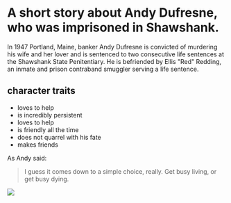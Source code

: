 # A short story about Andy Dufresne, who was imprisoned in Shawshank.

In 1947 Portland, Maine, banker Andy Dufresne is convicted of murdering his wife and her lover and is sentenced to two consecutive life sentences at the Shawshank State Penitentiary. He is befriended by Ellis "Red" Redding, an inmate and prison contraband smuggler serving a life sentence. 

## character traits
* loves to help
* is incredibly persistent
* loves to help
* is friendly all the time
* does not quarrel with his fate
* makes friends

As Andy said:
> I guess it comes down to a simple choice, really. Get busy living, or get busy dying.

<img src="https://www.magicalquote.com/wp-content/uploads/2014/10/Get-busy-living-or-get-busy-dying..jpg"/>